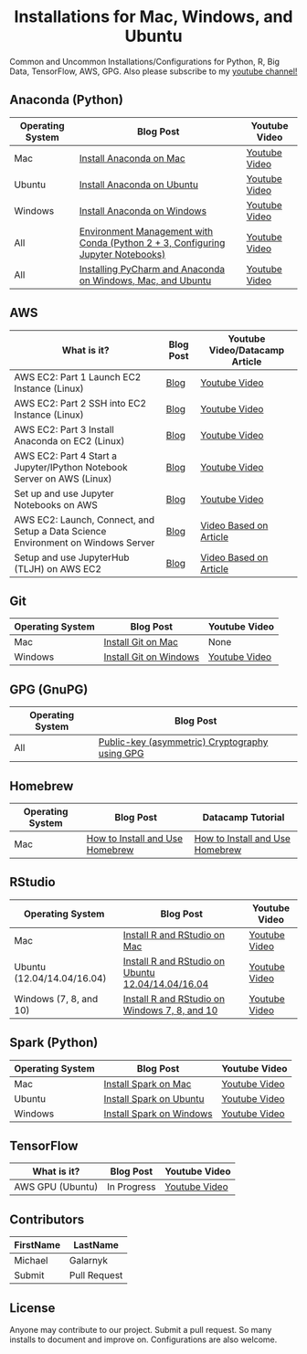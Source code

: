 <h1 align="center"> Installations for Mac, Windows, and Ubuntu</h1>

Common and Uncommon Installations/Configurations for Python, R, Big Data, TensorFlow, AWS, GPG. Also please subscribe to my <a href="https://www.youtube.com/c/MichaelGalarnyk?sub_confirmation=1"> youtube channel!</a>

## Anaconda (Python)
Operating System | Blog Post | Youtube Video
--- | --- | ---
Mac | [Install Anaconda on Mac](https://medium.com/@GalarnykMichael/install-python-on-mac-anaconda-ccd9f2014072#.lvhw2gt3k "Install Anaconda on Mac") | [Youtube Video](https://www.youtube.com/watch?v=B6d5LrA8bNE "Youtube Video")
Ubuntu | [Install Anaconda on Ubuntu](https://medium.com/@GalarnykMichael/install-python-on-ubuntu-anaconda-65623042cb5a#.4kwsp0wjl) | [Youtube Video](https://www.youtube.com/watch?v=jo4RMiM-ihs)
Windows | [Install Anaconda on Windows](https://medium.com/@GalarnykMichael/install-python-anaconda-on-windows-2020-f8e188f9a63d) | [Youtube Video](https://youtu.be/uOwCiZKj2rg)
All | [Environment Management with Conda (Python 2 + 3, Configuring Jupyter Notebooks)](https://medium.com/towards-data-science/environment-management-with-conda-python-2-3-b9961a8a5097) | [Youtube Video](https://www.youtube.com/watch?v=rFCBiP9Gkoo)
All | [Installing PyCharm and Anaconda on Windows, Mac, and Ubuntu](https://medium.com/@GalarnykMichael/setting-up-pycharm-with-anaconda-plus-installing-packages-windows-mac-db2b158bd8c) | [Youtube Video](https://www.youtube.com/watch?v=4-YBLBFcADk)

## AWS
What is it? | Blog Post | Youtube Video/Datacamp Article
--- | --- | ---
AWS EC2: Part 1 Launch EC2 Instance (Linux)| [Blog](https://medium.com/@GalarnykMichael/aws-ec2-part-1-creating-ec2-instance-9d7f8368f78a#.kr048sxyc) | [Youtube Video](https://www.youtube.com/watch?v=3KHI5mBV8MY&t=96s)
AWS EC2: Part 2 SSH into EC2 Instance (Linux) | [Blog](https://medium.com/@GalarnykMichael/aws-ec2-part-2-ssh-into-ec2-instance-c7879d47b6b2#.bjs0rdz3j) | [Youtube Video](https://www.youtube.com/watch?v=l53QjtPvF_A&)
AWS EC2: Part 3 Install Anaconda on EC2 (Linux) | [Blog](https://medium.com/@GalarnykMichael/aws-ec2-part-3-installing-anaconda-on-ec2-linux-ubuntu-dbef0835818a#.8lmlie7c9) | [Youtube Video](https://www.youtube.com/watch?v=HJ_ayBsZytg)
AWS EC2: Part 4 Start a Jupyter/IPython Notebook Server on AWS (Linux) | [Blog](https://medium.com/@GalarnykMichael/aws-ec2-part-4-starting-a-jupyter-ipython-notebook-server-on-aws-549d87a55ba9#.ylckaikgc) | [Youtube Video](https://www.youtube.com/watch?v=YBdYTgwb2OM)
Set up and use Jupyter Notebooks on AWS | [Blog](https://medium.com/towards-data-science/setting-up-and-using-jupyter-notebooks-on-aws-61a9648db6c5) | [Youtube Video](https://youtu.be/q1vVedHbkAY)
AWS EC2: Launch, Connect, and Setup a Data Science Environment on Windows Server | [Blog](https://www.datacamp.com/community/tutorials/aws-ec2-beginner-tutorial) | [Video Based on Article](https://www.youtube.com/watch?v=mf5u2chPBjY)
Setup and use JupyterHub (TLJH) on AWS EC2 | [Blog](https://www.kdnuggets.com/2023/01/setup-jupyterhub-tljh-aws-ec2.html?fbclid=IwAR1aswRoPmV4Q-3tviwAq4TedBxj_-HopnguGS3TXRBYjJeWEY8y2u9vuE8) | [Video Based on Article](https://youtu.be/h4E4ZvUhYZE)

## Git
Operating System | Blog Post | Youtube Video
--- | --- | ---
Mac | [Install Git on Mac](https://medium.com/@GalarnykMichael/install-git-on-mac-a884f0c9d32c "Install Git on Mac") | None
Windows | [Install Git on Windows](https://medium.com/@GalarnykMichael/install-git-on-windows-9acf2a1944f0 "Install Git on Windows") | [Youtube Video](https://www.youtube.com/watch?v=n3Mh9SOSEUA "Youtube Video")

## GPG (GnuPG)
Operating System | Blog Post
--- | ---
All | [Public-key (asymmetric) Cryptography using GPG](https://medium.com/@GalarnykMichael/public-key-asymmetric-cryptography-using-gpg-5a8d914c9bca)

## Homebrew
Operating System | Blog Post | Datacamp Tutorial
--- | --- | ---
Mac | [How to Install and Use Homebrew](https://medium.com/@GalarnykMichael/how-to-install-and-use-homebrew-80eeb55f73e9) | [How to Install and Use Homebrew](https://www.datacamp.com/community/tutorials/homebrew-install-use)

## RStudio
Operating System | Blog Post | Youtube Video
--- | --- | ---
Mac | [Install R and RStudio on Mac](https://medium.com/@GalarnykMichael/install-r-and-rstudio-on-mac-e911606ce4f4) | [Youtube Video](https://www.youtube.com/watch?v=1PsPfMaLWSk)
Ubuntu (12.04/14.04/16.04) | [Install R and RStudio on Ubuntu 12.04/14.04/16.04](https://medium.com/@GalarnykMichael/install-r-and-rstudio-on-ubuntu-12-04-14-04-16-04-b6b3107f7779#.g13pp3a6l) | [Youtube Video](https://www.youtube.com/watch?v=GsuA5ugYqyw)
Windows (7, 8, and 10) | [Install R and RStudio on Windows 7, 8, and 10](https://medium.com/@GalarnykMichael/install-r-and-rstudio-on-windows-5f503f708027#.n4usbyrof) | [Youtube Video](https://www.youtube.com/watch?v=GAGUDL-4aVw)

## Spark (Python)
Operating System | Blog Post | Youtube Video
--- | --- | ---
Mac | [Install Spark on Mac](https://medium.com/@GalarnykMichael/install-spark-on-mac-pyspark-453f395f240b#.l3vblzc9u) | [Youtube Video](https://www.youtube.com/watch?v=I5JtvpyM14U&t=3s)
Ubuntu | [Install Spark on Ubuntu](https://medium.com/@GalarnykMichael/install-spark-on-ubuntu-pyspark-231c45677de0#.vie5g08b6) | [Youtube Video](https://www.youtube.com/watch?v=uhVYTNEe_-A&t=15s)
Windows | [Install Spark on Windows](https://medium.com/@GalarnykMichael/install-spark-on-windows-pyspark-4498a5d8d66c) | [Youtube Video](https://www.youtube.com/watch?v=t63PS3kiTTQ)

## TensorFlow
What is it? | Blog Post | Youtube Video
--- | --- | ---
AWS GPU (Ubuntu) | In Progress | [Youtube Video](https://www.youtube.com/watch?v=IvPTA-joTA8)

## Contributors
FirstName | LastName
--- | ---
Michael  |  Galarnyk
Submit  |  Pull Request

## License
Anyone may contribute to our project. Submit a pull request. So many installs to document and improve on. Configurations are also welcome. 
